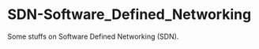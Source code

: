 SDN-Software_Defined_Networking
===============================

Some stuffs on Software Defined Networking (SDN).
